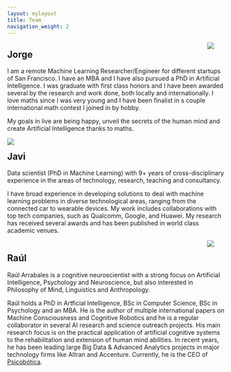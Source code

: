 ```yaml
---
layout: mylayout
title: Team
navigation_weight: 2
---
```


<img src="{{ site.url }}/assets/jorge.jpg"  style="float: right; margin: 0 24px 0 0px"/>

## Jorge

I am a remote Machine Learning Researcher/Engineer for different startups of San Francisco. I have an MBA and I have also pursued a PhD in Artificial Intelligence. I was graduate with first class honors and I have been awarded several by the research and work done, both locally and internationally. I love maths since I was very young and I have been finalist in s couple international math contest I joined in by hobby.  

My goals in live are being happy, unveil the secrets of the human mind and create Artificial Intelligence thanks to maths.

<div style="clear:both;"></div>

<img src="{{ site.url }}/assets/javi.jpg"  style="float: left; margin: 0 24px 0 0px"/>

## Javi

Data scientist (PhD in Machine Learning) with 9+ years of cross-disciplinary experience in the areas of technology, research, teaching and consultancy.

I have broad experience in developing solutions to deal with machine learning problems in diverse technological areas, ranging from the connected car to wearable devices. My work includes collaborations with top tech companies, such as Qualcomm, Google, and Huawei. My research has received several awards and has been published in world class academic venues.

<div style="clear:both;"></div>

<img src="{{ site.url }}/assets/raul.jpg"  style="float: right; margin: 0 24px 0 0px"/>

## Raúl

Raúl Arrabales is a cognitive neuroscientist with a strong focus on Artificial Intelligence, Psychology and Neuroscience, but also interested in Philosophy of Mind, Linguistics and Anthropology.

Raúl holds a PhD in Artficial Intelligence, BSc in Computer Science, BSc in Psychology and an MBA. He is the author of multiple international papers on Machine Consciousness and Cognitive Robotics and he is a regular collaborator in several AI research and science outreach projects. His main research focus is on the practical application of artificial cognitive systems to the rehabilitation and extension of human mind abilities. In recent years, he has been leading large Big Data & Advanced Analytics projects in major technology firms like Altran and Accenture. Currently, he is the CEO of [Psicobótica](http://www.psicobotica.com). 
